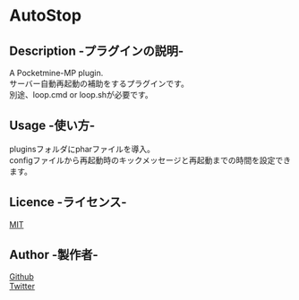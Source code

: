 
# AutoStop

## Description -プラグインの説明-
A Pocketmine-MP plugin. <br>
サーバー自動再起動の補助をするプラグインです。 <br>
別途、loop.cmd or loop.shが必要です。 <br>

## Usage -使い方-
pluginsフォルダにpharファイルを導入。<br>
configファイルから再起動時のキックメッセージと再起動までの時間を設定できます。<br>

## Licence -ライセンス-
[MIT](https://github.com/tcnksm/tool/blob/master/LICENCE)

## Author -製作者-
[Github](https://github.com/shoki-3738) <br>
[Twitter](https://twitter.com/Noi_noel2647)
